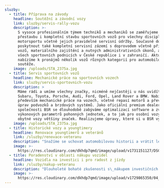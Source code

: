 ```yaml
---
sluzby:
  - title: Příprava na závody
    headline: Soutěžní a závodní vozy
    link: sluzby/servis-rally-vozu
    description: >-
      S vysoce profesionálním týmem techniků a mechaniků se zaměřujeme na
      přestavbu i kompletní stavbu sportovních vozů pro všechny disciplíny
      motorsportu včetně jejich pravidelné servisní údržby. Současně dokážeme
      poskytnout také kompletní servisní zázemí s doprovodem včetně přípravy
      vozů, materiálního zajištění a nutných administrativních úkonů, a to na
      všech sportovních podnicích v České republice i v zahraničí. Aktuálně
      nabízíme k pronájmů několik vozů různých kategorií pro automobilové
      soutěže.
    image: /uploads/STA_2375a.jpg
  - title: Servis sportovních vozů
    headline: Mechanické práce na sportovních vozech
    link: sluzby/servis-sportovnich-vozu
    description: >
      Máme rádi a umíme všechny značky, nicméně nejčastěji u nás uvidíte vozy
      Subaru, Toyota, Porsche, Audi, Ford, Opel, Land Rover a BMW. Nabízíme
      především mechanické práce na vozech, včetně repasí motorů a převodovek,
      úprav podvozků a brzdových systémů. Jako oficiální premium dealer
      společnosti BSR se dlouhodobě zabýváme optimalizací software a zvyšováním
      výkonových parametrů pohonných jednotek, a to jak pro osobní vozy, tak i
      obytné vozy většiny značek. Realizujeme úpravy, které si u BSR vyberete.
    image: /uploads/STA_2375a.jpg
  - title: Historické vozy a youngtimery
    headline: Renovace youngtimerů a veteránů
    link: /sluzby/renovace-veteranu
    description: "Snažíme se uchovat automobilovou historii a vrátit lesk unikátním vozům, které potěšily minulé generace jejich majitelů. Neděláme rozdíl mezi limuzínou, kabrioletem či sportovním vozem. Cenné vozy našich klientů kompletně rozebereme dle potřeby a přání klienta a jednotlivé části poté prochází pod našima rukama kompletní renovací a repasí s\_cílem zachovat prvky jejich původní originality. V\_této oblasti spolupracujeme s\_prověřenými externími dodavateli z\_odpovídajících oborů, jako je čalounictví, elektroinstalace a další. Jinými slovy vracíme vašim veteránům život!\n"
    image: >-
      https://res.cloudinary.com/dkhdp7qmd/image/upload/v1731151127/DSC04578_tgtlto.webp
  - title: Poradenství v oblasti nákupu vozidel
    headline: Vozidla na investici i pro radost z jízdy
    link: /sluzby/nakup-veteranu
    description: "Dlouholeté bohaté zkušenosti s\_nákupem investičních a sportovních vozů nám umožňují sdílet naše know-how s vážnými\_zájemci, pro které je vložení finančních prostředků do nákupu automobilů cestou k\_budoucímu ekonomickému profitu. I v této oblasti poskytujeme komplexní služby, tedy od poradenství, přes vyhledání vhodného vozu ve spolupráci s\_lokálními partnery z mnoha evropských zemí až k\_jeho dovezení k\_budoucímu majiteli, to vše s\_vyřízením povinných administrativních formalit. Prověření původu i detailního stavu vozidla spolu s\_odborným odhadem ceny případné renovace je pro nás samozřejmostí!\n"
    image: >-
      https://res.cloudinary.com/dkhdp7qmd/image/upload/v1729865350/04_yftun9.webp
---
```


